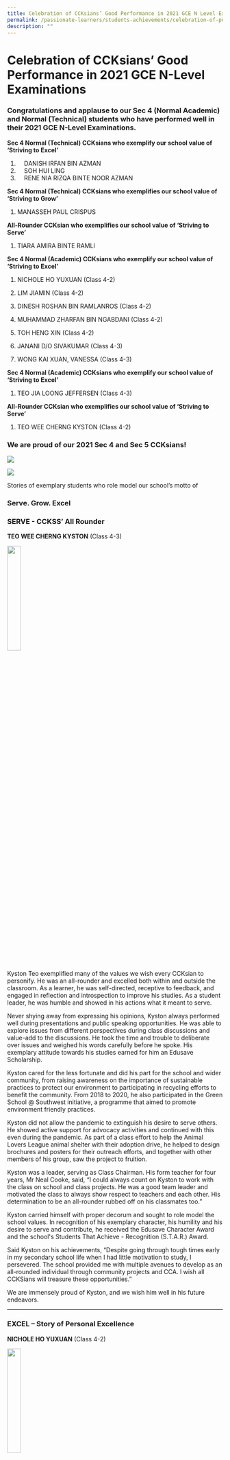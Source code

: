 ```yaml
---
title: Celebration of CCKsians’ Good Performance in 2021 GCE N Level Examinations
permalink: /passionate-learners/students-achievements/celebration-of-performance-in-2021-gce-n-level/
description: ""
---
```

# **Celebration of CCKsians’ Good Performance in 2021 GCE N-Level Examinations**

  

### Congratulations and applause to our Sec 4 (Normal Academic) and Normal (Technical) students who have performed well in their 2021 GCE N-Level Examinations.&nbsp;&nbsp;  

**Sec 4 Normal (Technical) CCKsians who exemplify our school value of ‘Striving to Excel’**&nbsp;

1.  &nbsp; &nbsp; DANISH IRFAN BIN AZMAN
2.  &nbsp; &nbsp; SOH HUI LING
3.  &nbsp; &nbsp; RENE NIA RIZQA BINTE NOOR AZMAN

**Sec 4 Normal (Technical) CCKsians who exemplifies our school value of ‘Striving to Grow’**&nbsp;&nbsp;&nbsp; 

1. MANASSEH PAUL CRISPUS

**All-Rounder CCKsian who exemplifies our school value of ‘Striving to Serve’**&nbsp;  

1. TIARA AMIRA BINTE RAMLI

**Sec 4 Normal (Academic) CCKsians who exemplify our school value of ‘Striving to Excel’**&nbsp;  
  
1. NICHOLE HO YUXUAN (Class 4-2)

2. LIM JIAMIN (Class 4-2)

3. DINESH ROSHAN BIN RAMLANROS (Class 4-2)

4. MUHAMMAD ZHARFAN BIN NGABDANI (Class 4-2)

5. TOH HENG XIN (Class 4-2)

6. JANANI D/O SIVAKUMAR (Class 4-3)

7. WONG KAI XUAN, VANESSA (Class 4-3)


**Sec 4 Normal (Academic) CCKsians who exemplify our school value of ‘Striving to Excel’**&nbsp;&nbsp;  
  

1. TEO JIA LOONG JEFFERSEN (Class 4-3)


**All-Rounder CCKsian who exemplifies our school value of ‘Striving to Serve’**&nbsp;  

1. TEO WEE CHERNG KYSTON (Class 4-2)


### We are proud of our 2021 Sec 4 and Sec 5 CCKsians!

![](/images/GCE%20NA%20-%20Level%20-2.jpg)

![](/images/GCE%20NT%20-%20Level%20-%202.jpg)

Stories of exemplary students who role model our school’s motto of  

### Serve. Grow. Excel


### SERVE - CCKSS’ All Rounder


**TEO WEE CHERNG KYSTON**&nbsp;(Class 4-3)

<img src="/images/TEO%20WEE%20CHERNG%20KYSTON.png" style="width:25%">
		 
Kyston Teo exemplified many of the values we wish every CCKsian to personify. He was an all-rounder and excelled both within and outside the classroom. As a learner, he was self-directed, receptive to feedback, and engaged in reflection and introspection to improve his studies. As a student leader, he was humble and showed in his actions what it meant to serve.

Never shying away from expressing his opinions, Kyston always performed well during presentations and public speaking opportunities. He was able to explore issues from different perspectives during class discussions and value-add to the discussions. He took the time and trouble to deliberate over issues and weighed his words carefully before he spoke. His exemplary attitude towards his studies earned for him an Edusave Scholarship.

Kyston cared for the less fortunate and did his part for the school and wider community, from raising awareness on the importance of sustainable practices to protect our environment to participating in recycling efforts to benefit the community. From 2018 to 2020, he also participated in the Green School @ Southwest initiative, a programme that aimed to promote environment friendly practices.&nbsp;

Kyston did not allow the pandemic to extinguish his desire to serve others. He showed active support for advocacy activities and continued with this even during the pandemic. As part of a class effort to help the Animal Lovers League animal shelter with their adoption drive, he helped to design brochures and posters for their outreach efforts, and together with other members of his group, saw the project to fruition.

Kyston was a leader, serving as Class Chairman. His form teacher for four years, Mr Neal Cooke, said, “I could always count on Kyston to work with the class on school and class projects. He was a good team leader and motivated the class to always show respect to teachers and each other. His determination to be an all-rounder rubbed off on his classmates too.”&nbsp;

Kyston carried himself with proper decorum and sought to role model the school values. In recognition of his exemplary character, his humility and his desire to serve and contribute, he received the Edusave Character Award and the school's Students That Achieve - Recognition (S.T.A.R.) Award.

Said Kyston on his achievements, “Despite going through tough times early in my secondary school life when I had little motivation to study, I persevered. The school provided me with multiple avenues to develop as an all-rounded individual through community projects and CCA. I wish all CCKSians will treasure these opportunities.”

We are immensely proud of Kyston, and we wish him well in his future endeavors.

-------------------------------------------------------------------------

### EXCEL – Story of Personal Excellence&nbsp;

**NICHOLE HO YUXUAN**&nbsp;(Class 4-2)

<img src="/images/NICHOLE%20HO%20YUXUAN.png" style="width:25%">
		 
If excellence is not an act, but a habit, then Nichole has this habit down pat. She was a recipient of both the Edusave Scholarship Award and Edusave Awards for Achievement, Good Leadership and Services (EAGLES) in 2021, attesting to her excellence in academic and co-curricular areas.

She was strong in English Language and Humanities and did consistently well for these subjects. As a student, she wrote fluently in English and was also an eloquent speaker. She would express her views and ideas confidently during class presentations and discussions. When in doubt, she would seek clarification and was receptive to feedback from teachers. Nichole’s form teacher, Ms Zhang, observed, “Nichole was a conscientious student and conducted herself with maturity in whatever she did in school.” It was little wonder she was able to manage her time efficiently and keep her focus on attaining her goals.

Nichole was a dedicated member of the Modern Dance Club. Striving for excellence, she would practise diligently to perfect her techniques. Her dedication led to her appointment as Dance Captain of the Modern Dance Club in 2021. As a member of the Executive Committee, she led the club in technique routines. She was able to give clear instructions during training sessions and saw it as her responsibility to coach and motivate her juniors in improving their techniques.

Nichole represented the school in the Singapore Youth Festival (SYF) Arts Presentation in 2019 and 2021. The Modern Dance Club attained the Certificate of Distinction in 2019 and the Certificate of Accomplishment in 2021. 

Nichole has a heart for the less fortunate and showed active support for community service activities. She worked with her classmates on various level-wide Values-in-Action (VIA) projects. She also made use of her passion and talent in dance to put up a performance for PCF Childcare Centre in 2019.

Nichole's positive attitude and drive to excel will continue to inspire those around her.

------------------------------------------------------------------------

### EXCEL – Story of Personal Excellence&nbsp;

**DANISH IRFAN BIN AZMAN**&nbsp;(Class 4-1)

<img src="/images/DANISH%20IRFAN%20BIN%20AZMAN.jpg" style="width:25%">

A quiet thinker and a self-directed learner, Danish understood his priorities and had a clear sense of direction, which motivated and spurred him towards excelling in every aspect of his student life in CCKSS.&nbsp;

Mr Rick Chan, Danish’s Form Teacher for three years, remarked, “Danish is an independent learner who puts much effort to excel in his studies.” When in class, you would often see him paying keen attention to lessons and meticulously scribbling down notes to facilitate his understanding of the content taught. He was consistent in his work and always handed in work of a high standard, much to his teachers’ delight.

Although he was one of the quieter students in class, Danish was not afraid to voice his opinions. He willingly contributed ideas while listening with an open mind. He was receptive to feedback, using the feedback given to reflect on his shortcomings and seek to become a better version of himself.

Danish also sought to excel as a leader in the class. He took advantage of leadership workshops organised by the school, such as the 360 Degree Leadership workshop and the Student Leaders' Forum, to hone his leadership competencies. His teachers could depend on him to lead the class and selected him to be a member of the class committee throughout his four years in CCKSS.&nbsp;

This attitude of striving for excellence could be seen in his CCA as well. As a dedicated member of the National Police Cadet Corps (NPCC), Danish trained diligently to ensure his unit distinguished itself in the NPCC Unit Overall Proficiency Challenge. His diligence contributed to his unit’s repeated successes in this Challenge, achieving Silver and Gold awards.

Danish exemplifies what it means to excel as a student of CCKSS. He holds true to the CCKSS Student Creed, striving “to excel in work and in play, when the tide is for (him), or against (him)”. We are immensely proud of Danish and we wish him every success!

------------------------------------------------------------------------

### Grow – Story of Personal Excellence

**MANASSEH PAUL CRISPUS**&nbsp;(Class 4-1)

<img src="/images/MANASSEH%20PAUL%20CRISPUS.png" style="width:25%">
		 
For Manasseh, a disappointing preliminary examination result was the wake-up call. That disappointment made him take a hard look at what he was doing and what he was not doing.

“I wasn’t taking the exams seriously,” he reflected. He realised his teachers had given him all the tools he needed to succeed but he had not made use of them. Manasseh took responsibility for the disappointing result and buckled down to some ‘serious studying’. He dug up the notes his teachers had provided and went through them all over again. He redid assignments given and reviewed what he did not get right before. Acknowledging that he did not learn well on his own, he roped in study partners. “It helps me to study with friends or in a group as it helps me remember. Plus, we can exchange information,” he said. 

He did not let the fact that part one of the GCE N-Level Examination was barely a month away deter him. He believed he could improve if he worked hard enough. He participated actively in class discussions and asked questions to clarify any doubts he had. He was receptive to feedback, listening with an open mind and taking steps to improve himself.

His perseverance paid off. On the day of the release of the N-level results, Manasseh was able to stand proud. The Principal cited him as an example of a student who embodied the school motto of ‘Grow’. 

However, his success was not only the result of ‘last minute work’. It was his attitude that made the difference, a willingness to learn and grow from adversity. This was something that his teachers had observed. His form teacher described Manasseh as a student who had initiative and resourcefulness. He was able to see the different aspects of a situation, understood what was required to address the issue and took the necessary steps to achieve the desired outcomes.

When asked, Manasseh denied he had done anything special, saying others had more impressive results. He may not think his achievement is worth mentioning but what Manasseh did is something we could all aspire to – to grow, to get better.